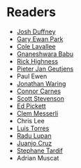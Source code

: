 # Readers

* [Josh Duffney](https://twitter.com/joshduffney)
* [Gary Ewan Park](https://twitter.com/gep13)
* [Cole Lavallee](https://twitter.com/colealtdel)
* [Gnaneshwara Babu](https://twitter.com/mail2gnana)
* [Rick Highness](https://twitter.com/rhighness)
* [Pieter Jan Geutjens](https://twitter.com/pjgeutjens)
* Paul Ewen
* [Jonathan Waring](https://twitter.com/JonnyWaring1)
* [Connor Carnes](https://twitter.com/connorcarnes)
* [Scott Stevenson](https://twitter.com/scottoxps)
* [Ed Pickett](https://twitter.com/eluno_1)
* [Clem Messerli](https://twitter.com/clemmesserli)
* Chris Lee
* [Luis Torres](https://twitter.com/Devl0x)
* [Radu Lupan](https://twitter.com/RaduLupan)
* [Juanjo Cruz](https://twitter.com/ju4njo_cruz)
* [Stephane Tardif](https://twitter.com/stephanetar)
* Adrian Muscat
